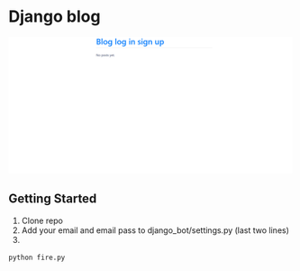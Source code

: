 # Django blog

![](intro.gif)

## Getting Started

1. Clone repo
2. Add your email and email pass to django_bot/settings.py (last two lines)
3.
```bash
python fire.py
```
